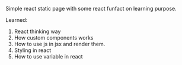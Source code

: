 Simple react static page with some react funfact on learning purpose.

Learned:
1. React thinking way
2. How custom components works
3. How to use js in jsx and render them.
4. Styling in react
5. How to use variable in react